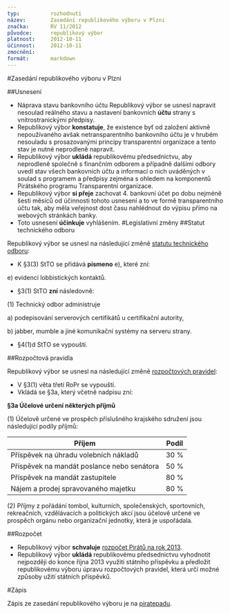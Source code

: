```yaml
---
typ:          rozhodnutí
název:        Zasedání republikového výboru v Plzni
značka:       RV 11/2012
původce:      republikový výbor
platnost:     2012-10-11
účinnost:     2012-10-11
zmocnění:     
formát:       markdown
---
```

#Zasedání republikového výboru v Plzni

##Usnesení

* Náprava stavu bankovního účtu
Republikový výbor se usnesl napravit nesoulad reálného stavu a nastavení bankovních **účtu** strany s vnitrostranickými předpisy.
* Republikový výbor **konstatuje**, že existence byť od založení aktivně nepoužívaného avšak netransparentního bankovního účtu je v hrubém nesouladu s prosazovanými principy transparentní organizace a tento stav je nutné neprodleně napravit.
* Republikový výbor **ukládá** republikovému předsednictvu, aby neprodleně společně s finančním odborem a případně dalšími odbory uvedl stav všech bankovních účtu a informací o nich uváděných v soulad s programem a předpisy zejména s ohledem na komponentů Pirátského programu Transparentní organizace.
* Republikový výbor **si přeje** zachovat 4. bankovní účet po dobu nejméně šesti měsíců od účinnosti tohoto usnesení a to ve formě transparentního účtu tak, aby měla veřejnost dost času nahlédnout do výpisu přímo na webových stránkách banky.
* Toto usnesení **účinkuje** vyhlášením.
#Legislativní změny
##Statut technického odboru

Republikový výbor se usnesl na následující změně [statutu technického odboru](https://www.pirati.cz/rules/stto):

* K §3(3) StTO se přidává **písmeno** e), které zní:

e) evidenci lobbistických kontaktů.

* §3(1) StTO **zní** následovně:

(1) Technický odbor administruje 

a) podepisování serverových certifikátů u certifikační autority,

b) jabber, mumble a jiné komunikační systémy na serveru strany.

* §4(1)d StTO se vypouští.

##Rozpočtová pravidla

Republikový výbor se usnesl na následující změně [rozpočtových pravidel](https://www.pirati.cz/rules/ropr):

* V §3(1) věta třetí RoPr se vypouští.
* Vkládá se §3a, který včetně nadpisu zní:

**§3a Účelové určení některých příjmů**

(1) Účelově určené ve prospěch příslušného krajského sdružení jsou následující podíly příjmů:

| Příjem        | Podíl         |
| ------------- |:-------------:|
| Příspěvek na úhradu volebních nákladů      | 30 % |
| Příspěvek na mandát poslance nebo senátora     | 50 %      |
| Příspěvek na mandát zastupitele | 80 %      | 
| Nájem a prodej spravovaného majetku | 80 %

(2) Příjmy z pořádání tombol, kulturních, společenských, sportovních, rekreačních, vzdělávacích a politických akcí jsou účelově určené ve prospěch orgánu nebo organizační jednotky, která je uspořádala.

##Rozpočet

* Republikový výbor **schvaluje** [rozpočet Pirátů na rok 2013](https://www.pirati.cz/fo/rozpocet2013).
* Republikový výbor **ukládá** republikovému předsednictvu vyhodnotit nejpozději do konce října 2013 využití státního příspěvku a předložit republikovému výboru úpravu rozpočtových pravidel, která určí možné způsoby užití státních příspěvků.

#Zápis

Zápis ze zasedání republikového výboru je na [piratepadu](http://piratepad.net/rvplzen).
